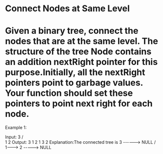 # Connect Nodes at Same Level

# Given a binary tree, connect the nodes that are at the same level. The structure of the tree Node contains an addition nextRight pointer for this purpose.Initially, all the nextRight pointers point to garbage values. Your function should set these pointers to point next right for each node.


Example 1:

Input:
     3
   /  \
  1    2
Output:
3 1 2
1 3 2
Explanation:The connected tree is
       3 ------> NULL
     /   \
    1---> 2 -----> NULL

